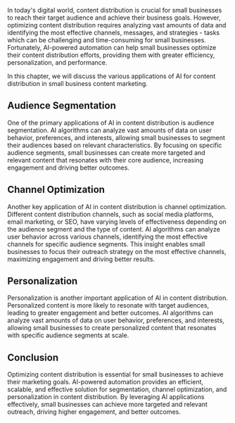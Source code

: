 

In today's digital world, content distribution is crucial for small businesses to reach their target audience and achieve their business goals. However, optimizing content distribution requires analyzing vast amounts of data and identifying the most effective channels, messages, and strategies - tasks which can be challenging and time-consuming for small businesses. Fortunately, AI-powered automation can help small businesses optimize their content distribution efforts, providing them with greater efficiency, personalization, and performance.

In this chapter, we will discuss the various applications of AI for content distribution in small business content marketing.

Audience Segmentation
---------------------

One of the primary applications of AI in content distribution is audience segmentation. AI algorithms can analyze vast amounts of data on user behavior, preferences, and interests, allowing small businesses to segment their audiences based on relevant characteristics. By focusing on specific audience segments, small businesses can create more targeted and relevant content that resonates with their core audience, increasing engagement and driving better outcomes.

Channel Optimization
--------------------

Another key application of AI in content distribution is channel optimization. Different content distribution channels, such as social media platforms, email marketing, or SEO, have varying levels of effectiveness depending on the audience segment and the type of content. AI algorithms can analyze user behavior across various channels, identifying the most effective channels for specific audience segments. This insight enables small businesses to focus their outreach strategy on the most effective channels, maximizing engagement and driving better results.

Personalization
---------------

Personalization is another important application of AI in content distribution. Personalized content is more likely to resonate with target audiences, leading to greater engagement and better outcomes. AI algorithms can analyze vast amounts of data on user behavior, preferences, and interests, allowing small businesses to create personalized content that resonates with specific audience segments at scale.

Conclusion
----------

Optimizing content distribution is essential for small businesses to achieve their marketing goals. AI-powered automation provides an efficient, scalable, and effective solution for segmentation, channel optimization, and personalization in content distribution. By leveraging AI applications effectively, small businesses can achieve more targeted and relevant outreach, driving higher engagement, and better outcomes.
